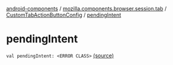 [android-components](../../index.md) / [mozilla.components.browser.session.tab](../index.md) / [CustomTabActionButtonConfig](index.md) / [pendingIntent](./pending-intent.md)

# pendingIntent

`val pendingIntent: <ERROR CLASS>` [(source)](https://github.com/mozilla-mobile/android-components/blob/master/components/browser/session/src/main/java/mozilla/components/browser/session/tab/CustomTabConfig.kt#L201)